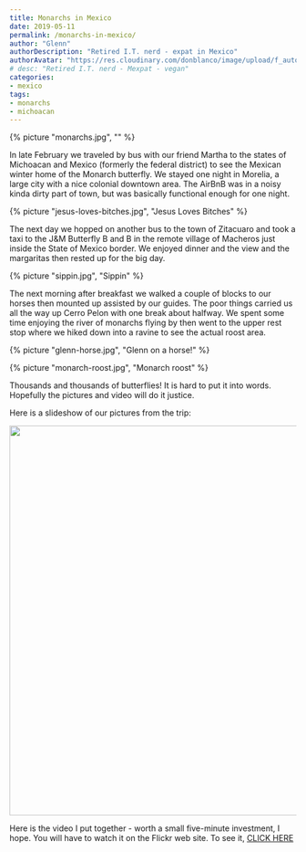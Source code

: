 ```yaml
---
title: Monarchs in Mexico
date: 2019-05-11
permalink: /monarchs-in-mexico/
author: "Glenn"
authorDescription: "Retired I.T. nerd - expat in Mexico"
authorAvatar: "https://res.cloudinary.com/donblanco/image/upload/f_auto,q_auto/Vagabondians/avatar-small.png"
# desc: "Retired I.T. nerd - Mexpat - vegan"
categories: 
- mexico
tags: 
- monarchs
- michoacan
---
```

{% picture "monarchs.jpg", "" %}

In late February we traveled by bus with our friend Martha to the states of Michoacan and Mexico (formerly the federal district) to see the Mexican winter home of the Monarch butterfly. We stayed one night in Morelia, a large city  with a nice colonial downtown area. The AirBnB was in a noisy kinda dirty part of town, but was basically functional enough for one night.

{% picture "jesus-loves-bitches.jpg", "Jesus Loves Bitches" %}

The next day we hopped on another bus to the town of Zitacuaro and took a taxi to the J&M Butterfly B and B in the remote village of Macheros just inside the State of Mexico border. We enjoyed dinner and the view and the margaritas then rested up for the big day.

{% picture "sippin.jpg", "Sippin" %}

The next morning after breakfast we walked a couple of blocks to our horses then mounted up assisted by our guides. The poor things carried us all the way up Cerro Pelon with one break about halfway. We spent some time enjoying the river of monarchs flying by then went to the upper rest stop where we hiked down into a ravine to see the actual roost area. 

{% picture "glenn-horse.jpg", "Glenn on a horse!" %}

{% picture "monarch-roost.jpg", "Monarch roost" %}

Thousands and thousands of butterflies! It is hard to put it into words. Hopefully the pictures and video will do it justice.

Here is a slideshow of our pictures from the trip:

<a data-flickr-embed="true" data-header="true" data-footer="true"  href="https://www.flickr.com/photos/vagabondians/albums/72157690840806233" title="Monarchs In Mexico"><img alt="" src="https://live.staticflickr.com/65535/32779317427_75f26e2843_b.jpg" width="1024" height="683" alt="Monarchs In Mexico"></a><script async src="//embedr.flickr.com/assets/client-code.js" charset="utf-8"></script>

Here is the video I put together - worth a small five-minute investment, I hope. You will have to watch it on the Flickr web site. To see it, [CLICK HERE](https://flic.kr/p/25atwqi)

